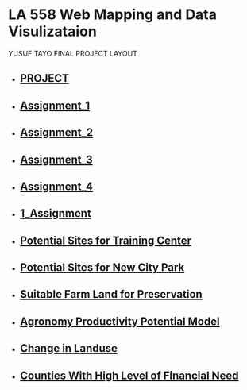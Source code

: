 
# LA 558 Web Mapping and Data Visulizataion
<html>
<body>


<p>YUSUF TAYO FINAL PROJECT LAYOUT</p>


 - <h2><a href="https://tayoyusuf.github.io/LA558_2022_YUSUF/web/project.html">PROJECT</a></h2>
 
 
- <h2><a href="https://tayoyusuf.github.io/LA558_2022_YUSUF/web/assignment1.html">Assignment_1</a></h2>
 
 
- <h2><a href="https://tayoyusuf.github.io/LA558_2022_YUSUF/web/Assignment2b.html">Assignment_2</a></h2>  
 
 
- <h2><a href="https://tayoyusuf.github.io/LA558_2022_YUSUF/web/Assignment_3/assignment3.html">Assignment_3</a></h2>
 
 - <h2><a href="https://tayoyusuf.github.io/LA558_2022_YUSUF/web/Assignment4.html">Assignment_4</a></h2>
 
- <h2><a href="https://tayoyusuf.github.io/LA558_2022_YUSUF/web/552_ASS_4.pdf">1_Assignment</a></h2>

 - <h2><a href="https://tayoyusuf.github.io/LA558_2022_YUSUF/web/TAYO_0328.pdf">Potential Sites for Training Center</a></h2>

 - <h2><a href="https://tayoyusuf.github.io/LA558_2022_YUSUF/web/TAYO_0411.pdf">Potential Sites for New City Park</a></h2>

  - <h2><a href="https://tayoyusuf.github.io/LA558_2022_YUSUF/web/TAYO_0413.pdf">Suitable Farm Land for Preservation</a></h2>
 
 - <h2><a href="https://tayoyusuf.github.io/LA558_2022_YUSUF/web/Tayo_0418.pdf">Agronomy Productivity Potential Model</a></h2>
 
  - <h2><a href="https://tayoyusuf.github.io/LA558_2022_YUSUF/web/Tayo_0420.pdf">Change in Landuse</a></h2>
 
 - <h2><a href="https://tayoyusuf.github.io/LA558_2022_YUSUF/web/552_ASS_2.pdf">Counties With High Level of Financial Need</a></h2>
